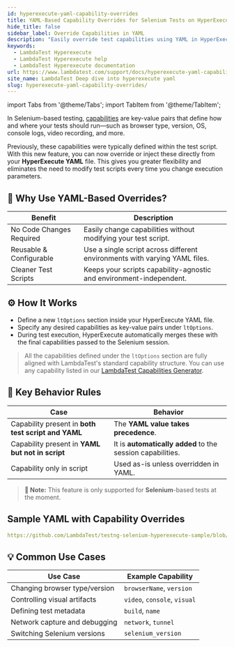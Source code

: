 ```yaml
---
id: hyperexecute-yaml-capability-overrides
title: YAML-Based Capability Overrides for Selenium Tests on HyperExecute
hide_title: false
sidebar_label: Override Capabilities in YAML
description: "Easily override test capabilities using YAML in HyperExecute. No script changes needed. Flexible, scalable, and ideal for dynamic test environments."
keywords:
  - LambdaTest Hyperexecute
  - LambdaTest Hyperexecute help
  - LambdaTest Hyperexecute documentation
url: https://www.lambdatest.com/support/docs/hyperexecute-yaml-capability-overrides/
site_name: LambdaTest Deep dive into hyperexecute yaml
slug: hyperexecute-yaml-capability-overrides/
---
```

import Tabs from '@theme/Tabs';
import TabItem from '@theme/TabItem';

<script type="application/ld+json"
      dangerouslySetInnerHTML={{ __html: JSON.stringify({
       "@context": "https://schema.org",
        "@type": "BreadcrumbList",
        "itemListElement": [{
          "@type": "ListItem",
          "position": 1,
          "name": "Home",
          "item": "https://www.lambdatest.com"
        },{
          "@type": "ListItem",
          "position": 2,
          "name": "Support",
          "item": "https://www.lambdatest.com/support/docs/"
        },{
          "@type": "ListItem",
          "position": 3,
          "name": "YAML Based Capability Overrides",
          "item": "https://www.lambdatest.com/support/docs/hyperexecute-yaml-capability-overrides/"
        }]
      })
    }}
></script>
In Selenium-based testing, [capabilities](https://www.lambdatest.com/support/docs/selenium-automation-capabilities/) are key-value pairs that define how and where your tests should run—such as browser type, version, OS, console logs, video recording, and more.

Previously, these capabilities were typically defined within the test script. With this new feature, you can now override or inject these directly from your **HyperExecute YAML** file. This gives you greater flexibility and eliminates the need to modify test scripts every time you change execution parameters.

## 🚀 Why Use YAML-Based Overrides?
| Benefit                      | Description                                                                |
| ---------------------------- | -------------------------------------------------------------------------- |
| No Code Changes Required     | Easily change capabilities without modifying your test script.             |
| Reusable & Configurable      | Use a single script across different environments with varying YAML files. |
| Cleaner Test Scripts         | Keeps your scripts capability-agnostic and environment-independent.        |

## ⚙️ How It Works
- Define a new `ltOptions` section inside your HyperExecute YAML file.
- Specify any desired capabilities as key-value pairs under `ltOptions`.
- During test execution, HyperExecute automatically merges these with the final capabilities passed to the Selenium session.
> All the capabilities defined under the `ltOptions` section are fully aligned with LambdaTest's standard capability structure. You can use any capability listed in our [LambdaTest Capabilities Generator](https://www.lambdatest.com/capabilities-generator/).

## 🔑 Key Behavior Rules

| Case                                                | Behavior                                                   |
| --------------------------------------------------- | ---------------------------------------------------------- |
| Capability present in **both test script and YAML** | The **YAML value takes precedence**.                       |
| Capability present in **YAML but not in script**    | It is **automatically added** to the session capabilities. |
| Capability only in script                           | Used as-is unless overridden in YAML.                      |

> **📝 Note:** This feature is only supported for **Selenium**-based tests at the moment.

## Sample YAML with Capability Overrides

```yaml reference title="hyperexecute.yaml"
https://github.com/LambdaTest/testng-selenium-hyperexecute-sample/blob/main/yaml/linux/v1/testng_hyperexecute_linux_ltoptions.yaml
```

## 💡 Common Use Cases

| Use Case                      | Example Capability           |
| ----------------------------- | ---------------------------- |
| Changing browser type/version | `browserName`, `version`     |
| Controlling visual artifacts  | `video`, `console`, `visual` |
| Defining test metadata        | `build`, `name`              |
| Network capture and debugging | `network`, `tunnel`          |
| Switching Selenium versions   | `selenium_version`           |
